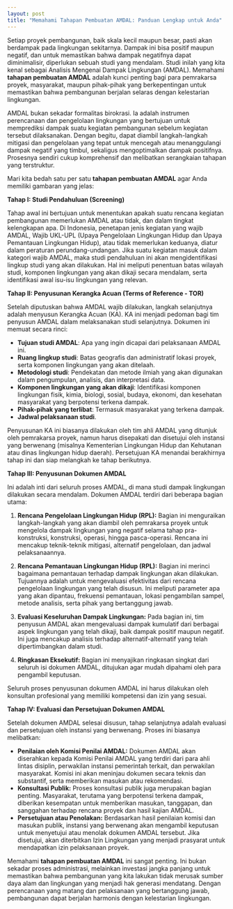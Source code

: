 ```yaml
---
layout: post
title: "Memahami Tahapan Pembuatan AMDAL: Panduan Lengkap untuk Anda"
---
```


Setiap proyek pembangunan, baik skala kecil maupun besar, pasti akan berdampak pada lingkungan sekitarnya. Dampak ini bisa positif maupun negatif, dan untuk memastikan bahwa dampak negatifnya dapat diminimalisir, diperlukan sebuah studi yang mendalam. Studi inilah yang kita kenal sebagai Analisis Mengenai Dampak Lingkungan (AMDAL). Memahami **tahapan pembuatan AMDAL** adalah kunci penting bagi para pemrakarsa proyek, masyarakat, maupun pihak-pihak yang berkepentingan untuk memastikan bahwa pembangunan berjalan selaras dengan kelestarian lingkungan.

AMDAL bukan sekadar formalitas birokrasi. Ia adalah instrumen perencanaan dan pengelolaan lingkungan yang bertujuan untuk memprediksi dampak suatu kegiatan pembangunan sebelum kegiatan tersebut dilaksanakan. Dengan begitu, dapat diambil langkah-langkah mitigasi dan pengelolaan yang tepat untuk mencegah atau menanggulangi dampak negatif yang timbul, sekaligus mengoptimalkan dampak positifnya. Prosesnya sendiri cukup komprehensif dan melibatkan serangkaian tahapan yang terstruktur.

Mari kita bedah satu per satu **tahapan pembuatan AMDAL** agar Anda memiliki gambaran yang jelas:

**Tahap I: Studi Pendahuluan (Screening)**

Tahap awal ini bertujuan untuk menentukan apakah suatu rencana kegiatan pembangunan memerlukan AMDAL atau tidak, dan dalam tingkat kelengkapan apa. Di Indonesia, penetapan jenis kegiatan yang wajib AMDAL, Wajib UKL-UPL (Upaya Pengelolaan Lingkungan Hidup dan Upaya Pemantauan Lingkungan Hidup), atau tidak memerlukan keduanya, diatur dalam peraturan perundang-undangan. Jika suatu kegiatan masuk dalam kategori wajib AMDAL, maka studi pendahuluan ini akan mengidentifikasi lingkup studi yang akan dilakukan. Hal ini meliputi penentuan batas wilayah studi, komponen lingkungan yang akan dikaji secara mendalam, serta identifikasi awal isu-isu lingkungan yang relevan.

**Tahap II: Penyusunan Kerangka Acuan (Terms of Reference - TOR)**

Setelah diputuskan bahwa AMDAL wajib dilakukan, langkah selanjutnya adalah menyusun Kerangka Acuan (KA). KA ini menjadi pedoman bagi tim penyusun AMDAL dalam melaksanakan studi selanjutnya. Dokumen ini memuat secara rinci:
*   **Tujuan studi AMDAL**: Apa yang ingin dicapai dari pelaksanaan AMDAL ini.
*   **Ruang lingkup studi**: Batas geografis dan administratif lokasi proyek, serta komponen lingkungan yang akan ditelaah.
*   **Metodologi studi**: Pendekatan dan metode ilmiah yang akan digunakan dalam pengumpulan, analisis, dan interpretasi data.
*   **Komponen lingkungan yang akan dikaji**: Identifikasi komponen lingkungan fisik, kimia, biologi, sosial, budaya, ekonomi, dan kesehatan masyarakat yang berpotensi terkena dampak.
*   **Pihak-pihak yang terlibat**: Termasuk masyarakat yang terkena dampak.
*   **Jadwal pelaksanaan studi**.

Penyusunan KA ini biasanya dilakukan oleh tim ahli AMDAL yang ditunjuk oleh pemrakarsa proyek, namun harus disepakati dan disetujui oleh instansi yang berwenang (misalnya Kementerian Lingkungan Hidup dan Kehutanan atau dinas lingkungan hidup daerah). Persetujuan KA menandai berakhirnya tahap ini dan siap melangkah ke tahap berikutnya.

**Tahap III: Penyusunan Dokumen AMDAL**

Ini adalah inti dari seluruh proses AMDAL, di mana studi dampak lingkungan dilakukan secara mendalam. Dokumen AMDAL terdiri dari beberapa bagian utama:

1.  **Rencana Pengelolaan Lingkungan Hidup (RPL):** Bagian ini menguraikan langkah-langkah yang akan diambil oleh pemrakarsa proyek untuk mengelola dampak lingkungan yang negatif selama tahap pra-konstruksi, konstruksi, operasi, hingga pasca-operasi. Rencana ini mencakup teknik-teknik mitigasi, alternatif pengelolaan, dan jadwal pelaksanaannya.

2.  **Rencana Pemantauan Lingkungan Hidup (RPL):** Bagian ini merinci bagaimana pemantauan terhadap dampak lingkungan akan dilakukan. Tujuannya adalah untuk mengevaluasi efektivitas dari rencana pengelolaan lingkungan yang telah disusun. Ini meliputi parameter apa yang akan dipantau, frekuensi pemantauan, lokasi pengambilan sampel, metode analisis, serta pihak yang bertanggung jawab.

3.  **Evaluasi Keseluruhan Dampak Lingkungan:** Pada bagian ini, tim penyusun AMDAL akan mengevaluasi dampak kumulatif dari berbagai aspek lingkungan yang telah dikaji, baik dampak positif maupun negatif. Ini juga mencakup analisis terhadap alternatif-alternatif yang telah dipertimbangkan dalam studi.

4.  **Ringkasan Eksekutif:** Bagian ini menyajikan ringkasan singkat dari seluruh isi dokumen AMDAL, ditujukan agar mudah dipahami oleh para pengambil keputusan.

Seluruh proses penyusunan dokumen AMDAL ini harus dilakukan oleh konsultan profesional yang memiliki kompetensi dan izin yang sesuai.

**Tahap IV: Evaluasi dan Persetujuan Dokumen AMDAL**

Setelah dokumen AMDAL selesai disusun, tahap selanjutnya adalah evaluasi dan persetujuan oleh instansi yang berwenang. Proses ini biasanya melibatkan:

*   **Penilaian oleh Komisi Penilai AMDAL:** Dokumen AMDAL akan diserahkan kepada Komisi Penilai AMDAL yang terdiri dari para ahli lintas disiplin, perwakilan instansi pemerintah terkait, dan perwakilan masyarakat. Komisi ini akan meninjau dokumen secara teknis dan substantif, serta memberikan masukan atau rekomendasi.
*   **Konsultasi Publik:** Proses konsultasi publik juga merupakan bagian penting. Masyarakat, terutama yang berpotensi terkena dampak, diberikan kesempatan untuk memberikan masukan, tanggapan, dan sanggahan terhadap rencana proyek dan hasil kajian AMDAL.
*   **Persetujuan atau Penolakan:** Berdasarkan hasil penilaian komisi dan masukan publik, instansi yang berwenang akan mengambil keputusan untuk menyetujui atau menolak dokumen AMDAL tersebut. Jika disetujui, akan diterbitkan Izin Lingkungan yang menjadi prasyarat untuk mendapatkan izin pelaksanaan proyek.

Memahami **tahapan pembuatan AMDAL** ini sangat penting. Ini bukan sekadar proses administrasi, melainkan investasi jangka panjang untuk memastikan bahwa pembangunan yang kita lakukan tidak merusak sumber daya alam dan lingkungan yang menjadi hak generasi mendatang. Dengan perencanaan yang matang dan pelaksanaan yang bertanggung jawab, pembangunan dapat berjalan harmonis dengan kelestarian lingkungan.
